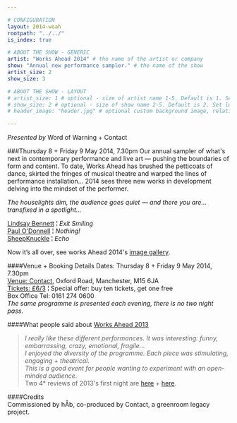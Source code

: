 ```yaml
---

# CONFIGURATION
layout: 2014-woah
rootpath: "../../"
is_index: true

# ABOUT THE SHOW - GENERIC
artist: "Works Ahead 2014" # the name of the artist or company
show: "Annual new performance sampler." # the name of the show
artist_size: 2
show_size: 3

# ABOUT THE SHOW - LAYOUT
# artist_size: 1 # optional - size of artist name 1-5. Default is 1. Set longer names to lower values
# show_size: 2 # optional - size of show name 2-5. Default is 2. Set longer names to lower values
# header_image: "header.jpg" # optional custom background image, relative to current page

---
```

*Presented by* Word of Warning + Contact
         
###Thursday 8 + Friday 9 May 2014, 7.30pm
Our annual sampler of what's next in contemporary performance and live art — pushing the boundaries of form and content. To date, Works Ahead has brushed the petticoats of dance, skirted the fringes of musical theatre and warped the lines of performance installation… 2014 sees three new works in development delving into the mindset of the performer.       
        
*The houselights dim, the audience goes quiet — and there you are… transfixed in a spotlight…*       
          
[Lindsay Bennett](/archive/2014-worksahead/bennett) ¦ *Exit Smiling*        
[Paul O'Donnell](/archive/2014-worksahead/odonnell) ¦ *Nothing!*       
[SheepKnuckle](/archive/2014-worksahead/sheepknuckle) ¦ *Echo*     
            
Now it’s all over, see works Ahead 2014's [image gallery](/galleries/2014-woah).     
              
####Venue + Booking Details
Dates: Thursday 8 + Friday 9 May 2014, 7.30pm    
[Venue: Contact](http://contactmcr.com/visit/getting-here), Oxford Road, Manchester, M15 6JA    
[Tickets: £6/3](http://contactmcr.com/whats-on/13071-works-ahead-2014/booking) ¦ Special offer: buy ten tickets, get one free      
Box Office Tel: 0161 274 0600       
*The same programme is presented each evening, there is no two night pass.*       
        
####What people said about [Works Ahead 2013](/archive/2013-worksahead)      
>*I really like these different performances. It was interesting: funny, embarrassing, crazy, emotional, fragile…*     
>*I enjoyed the diversity of the programme. Each piece was stimulating, engaging + theatrical.*     
>*This is a good event for people wanting to experiment with an open-minded audience.*     
Two 4* reviews of 2013's first night are [here](http://www.whatsonstage.com/blackpool-theatre/reviews/05-2013/works-ahead-manchester_316.html) + [here](http://thegoodreview.co.uk/2013/05/works-ahead-the-contact-theatre-manchester).    
        
####Credits         
Commissioned by hÅb, co-produced by Contact, a greenroom legacy project.
